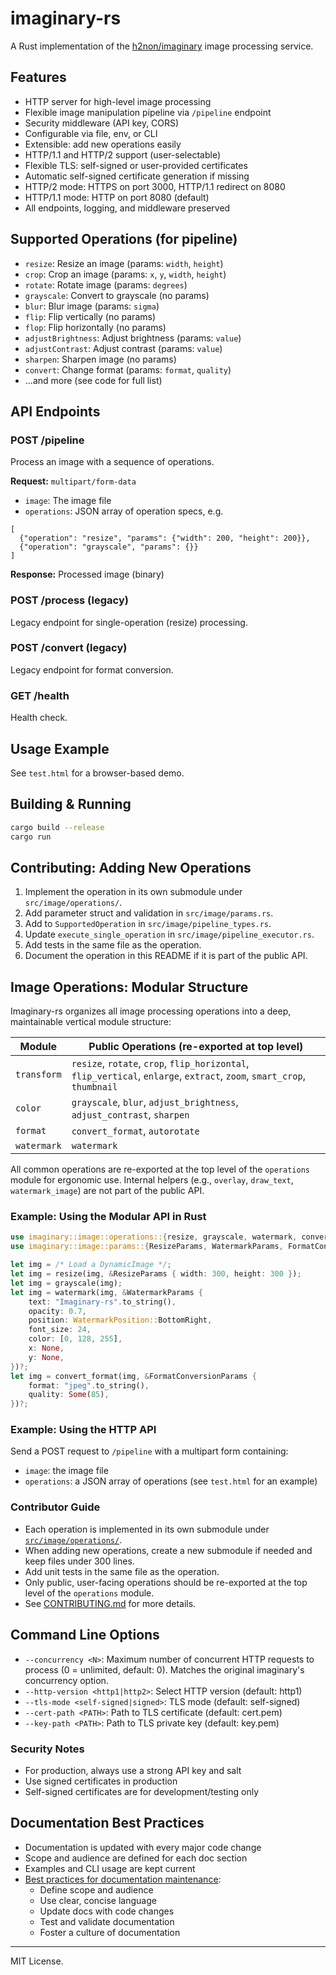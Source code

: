 # imaginary-rs

A Rust implementation of the [h2non/imaginary](https://github.com/h2non/imaginary) image processing service.

## Features

- HTTP server for high-level image processing
- Flexible image manipulation pipeline via `/pipeline` endpoint
- Security middleware (API key, CORS)
- Configurable via file, env, or CLI
- Extensible: add new operations easily
- HTTP/1.1 and HTTP/2 support (user-selectable)
- Flexible TLS: self-signed or user-provided certificates
- Automatic self-signed certificate generation if missing
- HTTP/2 mode: HTTPS on port 3000, HTTP/1.1 redirect on 8080
- HTTP/1.1 mode: HTTP on port 8080 (default)
- All endpoints, logging, and middleware preserved

## Supported Operations (for pipeline)

- `resize`: Resize an image (params: `width`, `height`)
- `crop`: Crop an image (params: `x`, `y`, `width`, `height`)
- `rotate`: Rotate image (params: `degrees`)
- `grayscale`: Convert to grayscale (no params)
- `blur`: Blur image (params: `sigma`)
- `flip`: Flip vertically (no params)
- `flop`: Flip horizontally (no params)
- `adjustBrightness`: Adjust brightness (params: `value`)
- `adjustContrast`: Adjust contrast (params: `value`)
- `sharpen`: Sharpen image (no params)
- `convert`: Change format (params: `format`, `quality`)
- ...and more (see code for full list)

## API Endpoints

### POST /pipeline
Process an image with a sequence of operations.

**Request:** `multipart/form-data`
- `image`: The image file
- `operations`: JSON array of operation specs, e.g.

```
[
  {"operation": "resize", "params": {"width": 200, "height": 200}},
  {"operation": "grayscale", "params": {}}
]
```

**Response:** Processed image (binary)

### POST /process (legacy)
Legacy endpoint for single-operation (resize) processing.

### POST /convert (legacy)
Legacy endpoint for format conversion.

### GET /health
Health check.

## Usage Example

See `test.html` for a browser-based demo.

## Building & Running

```sh
cargo build --release
cargo run
```

## Contributing: Adding New Operations

1. Implement the operation in its own submodule under `src/image/operations/`.
2. Add parameter struct and validation in `src/image/params.rs`.
3. Add to `SupportedOperation` in `src/image/pipeline_types.rs`.
4. Update `execute_single_operation` in `src/image/pipeline_executor.rs`.
5. Add tests in the same file as the operation.
6. Document the operation in this README if it is part of the public API.

## Image Operations: Modular Structure

Imaginary-rs organizes all image processing operations into a deep, maintainable vertical module structure:

| Module      | Public Operations (re-exported at top level)                                         |
|-------------|--------------------------------------------------------------------------------------|
| `transform` | `resize`, `rotate`, `crop`, `flip_horizontal`, `flip_vertical`, `enlarge`, `extract`, `zoom`, `smart_crop`, `thumbnail` |
| `color`     | `grayscale`, `blur`, `adjust_brightness`, `adjust_contrast`, `sharpen`               |
| `format`    | `convert_format`, `autorotate`                                                       |
| `watermark` | `watermark`                                                                          |

All common operations are re-exported at the top level of the `operations` module for ergonomic use. Internal helpers (e.g., `overlay`, `draw_text`, `watermark_image`) are not part of the public API.

### Example: Using the Modular API in Rust

```rust
use imaginary::image::operations::{resize, grayscale, watermark, convert_format};
use imaginary::image::params::{ResizeParams, WatermarkParams, FormatConversionParams};

let img = /* Load a DynamicImage */;
let img = resize(img, &ResizeParams { width: 300, height: 300 });
let img = grayscale(img);
let img = watermark(img, &WatermarkParams {
    text: "Imaginary-rs".to_string(),
    opacity: 0.7,
    position: WatermarkPosition::BottomRight,
    font_size: 24,
    color: [0, 128, 255],
    x: None,
    y: None,
})?;
let img = convert_format(img, &FormatConversionParams {
    format: "jpeg".to_string(),
    quality: Some(85),
})?;
```

### Example: Using the HTTP API

Send a POST request to `/pipeline` with a multipart form containing:
- `image`: the image file
- `operations`: a JSON array of operations (see `test.html` for an example)

### Contributor Guide

- Each operation is implemented in its own submodule under [`src/image/operations/`](src/image/operations/).
- When adding new operations, create a new submodule if needed and keep files under 300 lines.
- Add unit tests in the same file as the operation.
- Only public, user-facing operations should be re-exported at the top level of the `operations` module.
- See [CONTRIBUTING.md](CONTRIBUTING.md) for more details.

## Command Line Options

- `--concurrency <N>`: Maximum number of concurrent HTTP requests to process (0 = unlimited, default: 0). Matches the original imaginary's concurrency option.
- `--http-version <http1|http2>`: Select HTTP version (default: http1)
- `--tls-mode <self-signed|signed>`: TLS mode (default: self-signed)
- `--cert-path <PATH>`: Path to TLS certificate (default: cert.pem)
- `--key-path <PATH>`: Path to TLS private key (default: key.pem)

### Security Notes
- For production, always use a strong API key and salt
- Use signed certificates in production
- Self-signed certificates are for development/testing only

## Documentation Best Practices
- Documentation is updated with every major code change
- Scope and audience are defined for each doc section
- Examples and CLI usage are kept current
- [Best practices for documentation maintenance](https://www.linkedin.com/advice/0/what-best-practices-keeping-your-software-documentation-28sje):
  - Define scope and audience
  - Use clear, concise language
  - Update docs with code changes
  - Test and validate documentation
  - Foster a culture of documentation

---
MIT License.